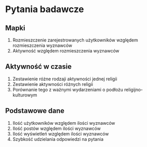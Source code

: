 # Pytania badawcze

## Mapki
1. Rozmieszczenie zarejestrowanych użytkowników względem rozmieszczenia wyznawców
2. Aktywność względem rozmieszczenia wyznawców

## Aktywność w czasie
1. Zestawienie różne rodzaji aktywności jednej religii
2. Zestawienie aktywności różnych religii
3. Porównanie tego z ważnymi wydarzeniami o podłożu religijno-kulturowym

## Podstawowe dane
1. Ilość użytkowników względem ilości wyznawców
2. Ilość postów względem ilości wyznawców
3. Ilość wyświetleń względem ilości wyznawców
4. Szybkość udzielania odpowiedzi na pytania
